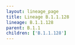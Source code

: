```yaml
---
layout: lineage_page
title: Lineage B.1.1.128
lineage: B.1.1.128
parent: B.1.1
children: ['B.1.1.128']
---
```

